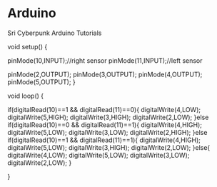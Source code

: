 # Arduino
Sri Cyberpunk Arduino Tutorials


void setup() {
 
 pinMode(10,INPUT);//right sensor
 pinMode(11,INPUT);//left  sensor
 
 pinMode(2,OUTPUT);
 pinMode(3,OUTPUT);
 pinMode(4,OUTPUT);
 pinMode(5,OUTPUT);
}

void loop() {
 
  if(digitalRead(10)==1 && digitalRead(11)==0){
     digitalWrite(4,LOW);
     digitalWrite(5,HIGH);
     digitalWrite(3,HIGH);
     digitalWrite(2,LOW);
    }else if(digitalRead(10)==0 && digitalRead(11)==1){
     digitalWrite(4,HIGH);
     digitalWrite(5,LOW);
     digitalWrite(3,LOW);
     digitalWrite(2,HIGH);
    }else if(digitalRead(10)==1 && digitalRead(11)==1){
     digitalWrite(4,HIGH);
     digitalWrite(5,LOW);
     digitalWrite(3,HIGH);
     digitalWrite(2,LOW);
    }else{
      digitalWrite(4,LOW);
     digitalWrite(5,LOW);
     digitalWrite(3,LOW);
     digitalWrite(2,LOW);
      }
   
}
